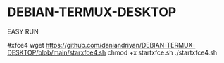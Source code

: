 # DEBIAN-TERMUX-DESKTOP
EASY RUN 


#xfce4
wget https://github.com/daniandriyan/DEBIAN-TERMUX-DESKTOP/blob/main/starxfce4.sh
chmod +x startxfce.sh
./startxfce4.sh
